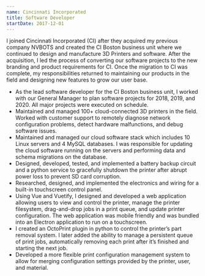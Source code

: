 ```yaml
---
name: Cincinnati Incorporated
title: Software Developer
startDate: 2017-12-01
---
```

I joined Cincinnati Incorporated (CI) after they acquired my previous company NVBOTS and created the CI Boston business unit where we continued to design and manufacture 3D Printers and software. After the acquisition, I led the process of converting our software projects to the new branding and product requirements for CI. Once the migration to CI was complete, my responsibilities returned to maintaining our products in the field and designing new features to grow our user base.
-   As the lead software developer for the CI Boston business unit, I worked with our General Manager to plan software projects for 2018, 2019, and 2020. All major projects were executed on schedule.
-   Maintained and managed 100+ cloud-connected 3D printers in the field. Worked with customer support to remotely diagnose network configuration problems, detect hardware malfunctions, and debug software issues.
-   Maintained and managed our cloud software stack which includes 10 Linux servers and 4 MySQL databases. I was responsible for updating the cloud software running on the servers and performing data and schema migrations on the database.
-   Designed, developed, tested, and implemented a battery backup circuit and a python service to gracefully shutdown the printer after abrupt power loss to prevent SD card corruption.
-   Researched, designed, and implemented the electronics and wiring for a built-in touchscreen control panel.
-   Using Vue and Vuetify, I designed and developed a web application allowing users to view and control the printer, manage the printer filesystem, drag-and-drop jobs in a print queue, and update printer configuration. The web application was mobile friendly and was bundled into an Electron application to run on a touchscreen.
-   I created an OctoPrint plugin in python to control the printer’s part removal system. I later added the ability to manage a persistent queue of print jobs, automatically removing each print after it’s finished and starting the next job.
-   Developed a more flexible print configuration management system to allow for merging configuration settings provided by the printer, user, and material.
